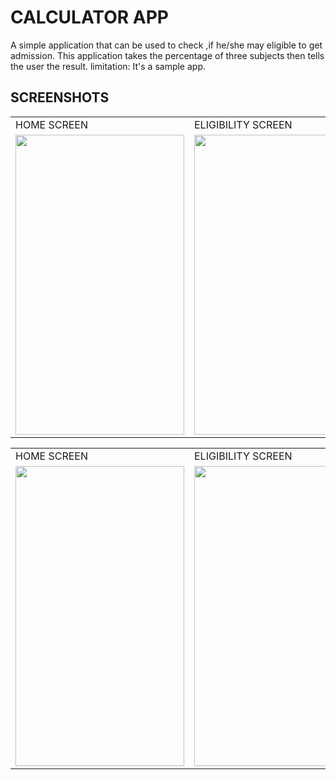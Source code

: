 # CALCULATOR APP

A simple  application that can be used to check ,if he/she may eligible to get admission.
This application takes the percentage of three subjects then tells the user the result.
limitation: It's a sample app.

## SCREENSHOTS

<table>
 <tr>
   <td>HOME SCREEN</td>
   <td>ELIGIBILITY SCREEN</td>
 </tr>
 <tr>
   <td><img src="screenshots/screenshot_1.jpg" width=270 height=480></td>
   <td><img src="screenshots/screenshot_2.jpg" width=270 height=480></td>
 </tr>
</table>

<table>
 <tr>
   <td>HOME SCREEN</td>
   <td>ELIGIBILITY SCREEN</td>
 </tr>
 <tr>
   <td><img src="screenshots/screenshot_3.jpg" width=270 height=480></td>
   <td><img src="screenshots/screenshot_4.jpg" width=270 height=480></td>
 </tr>
</table>